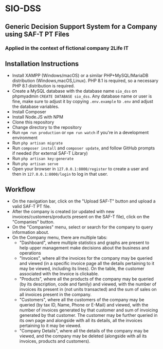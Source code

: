# SIO-DSS

## Generic Decision Support System for a Company using SAF-T PT Files

### Applied in the context of fictional company 2Life IT

## Installation Instructions

- Install XAMPP (Windows/macOS) or a similar PHP+MySQL/MariaDB distribution (Windows,macOS,Linux). PHP 8.1 is required,
  so a necessary PHP 8.1 distribution is required.
- Create a MySQL database with the database name `sio_dss` on phpmyadmin `CREATE DATABASE sio_dss`. Any database name or
  user is fine, make sure to adjust it by
  copying `.env.example` to `.env` and adjust the database variables.
- Install Composer
- Install Node.JS with NPM
- Clone this repository
- Change directory to the repository
- Run `npm run production` or `npm run watch` if you're in a development environment
- Run `php artisan migrate`
- Run `composer install` and `composer update`, and follow GitHub prompts if needed (for external SAF-T Library)
- Run `php artisan key:generate`
- Run `php artisan serve`
- Open your browser in `127.0.0.1:8000/register` to create a user and then in `127.0.0.1:8000/login` to log in that
  user.

## Workflow

- On the navigation bar, click on the "Upload SAF-T" button and upload a valid SAF-T PT file.
- After the company is created (or updated with new invoices/customers/products present on the SAF-T file), click on
  the "Companies" button.
- On the "Companies" menu, select or search for the company to query information about.
- On the Company menu, there are multiple tabs:
    - "Dashboard", where multiple statistics and graphs are present to help upper management make decisions about the
      business and operations
    - "Invoices", where all the invoices for the company may be queried and viewed (in a specific invoice page all the
      details pertaining to it may be viewed, including its lines). On the table, the customer associated with the
      Invoice is clickable.
    - "Products", where all the products of the company may be queried (by its description, code and family) and viewed,
      with the number of invoices its present in (not units transacted) and the sum of sales on all invoices present in
      the company.
    - "Customers", where all the customers of the company may be queried (by tax ID, Name, Phone or E-Mail) and viewed,
      with the number of invoices generated by that customer and sum of invoicing generated by that customer. The
      customer may be further queried in its own page and alongside with all its details, all the invoices pertaining to
      it may be viewed.
    - "Company Details", where all the details of the company may be viewed, and the company may be deleted (alongside
      with all its invoices, products and customers).

